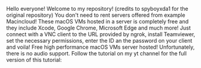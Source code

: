 Hello everyone! Welcome to my repository! (credits to spyboyxda1 for the original repository)
You don't need to rent servers offered from example Macincloud!
These macOS VMs hosted in a server is completely free and they include Xcode, Google Chrome, Microsoft Edge and much more!
Just connect with a VNC client to the URL provided by ngrok, install Teamviewer, set the necessary permissions, enter the ID an the password on your client and voila! Free high performance macOS VMs server hosted!
Unfortunately, there is no audio support. 
Follow the tutorial on my yt channel for the full version of this tutorial: 
